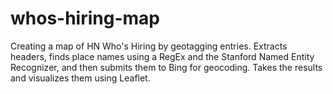 # whos-hiring-map
Creating a map of HN Who's Hiring by geotagging entries.  Extracts headers, finds place names using a RegEx and the Stanford Named Entity Recognizer, and then submits them to Bing for geocoding.  Takes the results and visualizes them using Leaflet.

